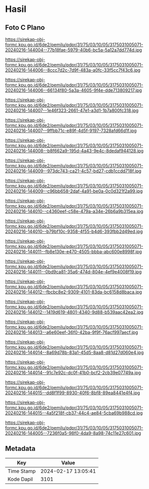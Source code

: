 # Hasil

## Foto C Plano

https://sirekap-obj-formc.kpu.go.id/6de2/pemilu/pdpr/31/75/03/10/05/3175031005071-20240216-144004--77b18fae-5979-40b6-bc5a-5a12a7dd774d.jpg

https://sirekap-obj-formc.kpu.go.id/6de2/pemilu/pdpr/31/75/03/10/05/3175031005071-20240216-144006--8ccc7d2c-7d9f-483a-a0fc-33f5cc7f43c6.jpg

https://sirekap-obj-formc.kpu.go.id/6de2/pemilu/pdpr/31/75/03/10/05/3175031005071-20240216-144006--66134f80-5a3a-4605-9f4e-dde713809217.jpg

https://sirekap-obj-formc.kpu.go.id/6de2/pemilu/pdpr/31/75/03/10/05/3175031005071-20240216-144007--1e46f323-2661-47e1-a3d1-1b7a800fc318.jpg

https://sirekap-obj-formc.kpu.go.id/6de2/pemilu/pdpr/31/75/03/10/05/3175031005071-20240216-144007--9ffbb71c-e89f-4d5f-9197-7328afd66d1f.jpg

https://sirekap-obj-formc.kpu.go.id/6de2/pemilu/pdpr/31/75/03/10/05/3175031005071-20240216-144008--b8f662a9-195d-4a43-9e4c-8dedaf944128.jpg

https://sirekap-obj-formc.kpu.go.id/6de2/pemilu/pdpr/31/75/03/10/05/3175031005071-20240216-144009--973dc743-ca21-4c57-bd27-cdb1ccdd718f.jpg

https://sirekap-obj-formc.kpu.go.id/6de2/pemilu/pdpr/31/75/03/10/05/3175031005071-20240216-144009--c96bb658-2daf-4a91-be0a-0c0d321f2a99.jpg

https://sirekap-obj-formc.kpu.go.id/6de2/pemilu/pdpr/31/75/03/10/05/3175031005071-20240216-144010--c4360eef-c58e-479a-a34e-26b6a9b315ea.jpg

https://sirekap-obj-formc.kpu.go.id/6de2/pemilu/pdpr/31/75/03/10/05/3175031005071-20240216-144010--b79bf10c-9358-4f55-b4d6-393fbb2d49ed.jpg

https://sirekap-obj-formc.kpu.go.id/6de2/pemilu/pdpr/31/75/03/10/05/3175031005071-20240216-144011--fb8e130e-e470-4505-bbba-abc600e8998f.jpg

https://sirekap-obj-formc.kpu.go.id/6de2/pemilu/pdpr/31/75/03/10/05/3175031005071-20240216-144011--0bd9ca81-35a6-474d-804e-4ef9e4008f19.jpg

https://sirekap-obj-formc.kpu.go.id/6de2/pemilu/pdpr/31/75/03/10/05/3175031005071-20240216-144012--fbcbc8e2-9309-4101-83da-bc6158d8baca.jpg

https://sirekap-obj-formc.kpu.go.id/6de2/pemilu/pdpr/31/75/03/10/05/3175031005071-20240216-144012--1419d619-4801-4340-9d88-b539aac42ea2.jpg

https://sirekap-obj-formc.kpu.go.id/6de2/pemilu/pdpr/31/75/03/10/05/3175031005071-20240216-144013--a6e60eef-36f0-42ba-9f9f-76acf997aecf.jpg

https://sirekap-obj-formc.kpu.go.id/6de2/pemilu/pdpr/31/75/03/10/05/3175031005071-20240216-144014--8a69d78b-83a1-45d5-8aa8-d81d27d060e4.jpg

https://sirekap-obj-formc.kpu.go.id/6de2/pemilu/pdpr/31/75/03/10/05/3175031005071-20240216-144014--91c7e92c-dc0f-41b0-bcf2-2cb39e07749a.jpg

https://sirekap-obj-formc.kpu.go.id/6de2/pemilu/pdpr/31/75/03/10/05/3175031005071-20240216-144015--dd8f1f99-8930-40f6-8bf8-89ea8441e4f4.jpg

https://sirekap-obj-formc.kpu.go.id/6de2/pemilu/pdpr/31/75/03/10/05/3175031005071-20240216-144015--4a5f218f-cb37-44c4-ae84-5cba69b988cd.jpg

https://sirekap-obj-formc.kpu.go.id/6de2/pemilu/pdpr/31/75/03/10/05/3175031005071-20240216-144005--7236f0a5-98f0-4da9-8a98-74c11e27c601.jpg


## Metadata

| Key        | Value               |
| ---------- | ------------------- |
| Time Stamp | 2024-02-17 13:05:41 |
| Kode Dapil | 3101                |



